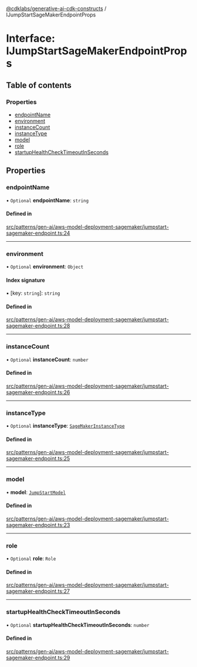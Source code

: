 [@cdklabs/generative-ai-cdk-constructs](../README.md) / IJumpStartSageMakerEndpointProps

# Interface: IJumpStartSageMakerEndpointProps

## Table of contents

### Properties

- [endpointName](IJumpStartSageMakerEndpointProps.md#endpointname)
- [environment](IJumpStartSageMakerEndpointProps.md#environment)
- [instanceCount](IJumpStartSageMakerEndpointProps.md#instancecount)
- [instanceType](IJumpStartSageMakerEndpointProps.md#instancetype)
- [model](IJumpStartSageMakerEndpointProps.md#model)
- [role](IJumpStartSageMakerEndpointProps.md#role)
- [startupHealthCheckTimeoutInSeconds](IJumpStartSageMakerEndpointProps.md#startuphealthchecktimeoutinseconds)

## Properties

### endpointName

• `Optional` **endpointName**: `string`

#### Defined in

[src/patterns/gen-ai/aws-model-deployment-sagemaker/jumpstart-sagemaker-endpoint.ts:24](https://github.com/jstrunk/generative-ai-cdk-constructs/blob/29ef990/src/patterns/gen-ai/aws-model-deployment-sagemaker/jumpstart-sagemaker-endpoint.ts#L24)

___

### environment

• `Optional` **environment**: `Object`

#### Index signature

▪ [key: `string`]: `string`

#### Defined in

[src/patterns/gen-ai/aws-model-deployment-sagemaker/jumpstart-sagemaker-endpoint.ts:28](https://github.com/jstrunk/generative-ai-cdk-constructs/blob/29ef990/src/patterns/gen-ai/aws-model-deployment-sagemaker/jumpstart-sagemaker-endpoint.ts#L28)

___

### instanceCount

• `Optional` **instanceCount**: `number`

#### Defined in

[src/patterns/gen-ai/aws-model-deployment-sagemaker/jumpstart-sagemaker-endpoint.ts:26](https://github.com/jstrunk/generative-ai-cdk-constructs/blob/29ef990/src/patterns/gen-ai/aws-model-deployment-sagemaker/jumpstart-sagemaker-endpoint.ts#L26)

___

### instanceType

• `Optional` **instanceType**: [`SageMakerInstanceType`](../classes/SageMakerInstanceType.md)

#### Defined in

[src/patterns/gen-ai/aws-model-deployment-sagemaker/jumpstart-sagemaker-endpoint.ts:25](https://github.com/jstrunk/generative-ai-cdk-constructs/blob/29ef990/src/patterns/gen-ai/aws-model-deployment-sagemaker/jumpstart-sagemaker-endpoint.ts#L25)

___

### model

• **model**: [`JumpStartModel`](../classes/JumpStartModel.md)

#### Defined in

[src/patterns/gen-ai/aws-model-deployment-sagemaker/jumpstart-sagemaker-endpoint.ts:23](https://github.com/jstrunk/generative-ai-cdk-constructs/blob/29ef990/src/patterns/gen-ai/aws-model-deployment-sagemaker/jumpstart-sagemaker-endpoint.ts#L23)

___

### role

• `Optional` **role**: `Role`

#### Defined in

[src/patterns/gen-ai/aws-model-deployment-sagemaker/jumpstart-sagemaker-endpoint.ts:27](https://github.com/jstrunk/generative-ai-cdk-constructs/blob/29ef990/src/patterns/gen-ai/aws-model-deployment-sagemaker/jumpstart-sagemaker-endpoint.ts#L27)

___

### startupHealthCheckTimeoutInSeconds

• `Optional` **startupHealthCheckTimeoutInSeconds**: `number`

#### Defined in

[src/patterns/gen-ai/aws-model-deployment-sagemaker/jumpstart-sagemaker-endpoint.ts:29](https://github.com/jstrunk/generative-ai-cdk-constructs/blob/29ef990/src/patterns/gen-ai/aws-model-deployment-sagemaker/jumpstart-sagemaker-endpoint.ts#L29)
